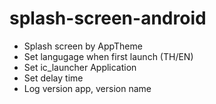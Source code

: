 # splash-screen-android

- Splash screen by AppTheme
- Set langugage when first launch (TH/EN)
- Set ic_launcher Application
- Set delay time 
- Log version app, version name
